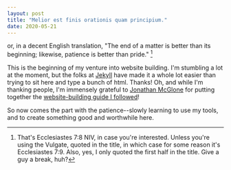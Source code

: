 ```yaml
---
layout: post
title: "Melior est finis orationis quam principium."
date: 2020-05-21
---
```


or, in a decent English translation, "The end of a matter is better than its beginning; likewise, patience is better than pride." [^1] 

This is the beginning of my venture into website building. I'm stumbling a lot at the moment, but the folks at [Jekyll](http://jekyllrb.com) have made it a whole lot easier than trying to sit here and type a bunch of html. Thanks! Oh, and while I'm thanking people, I'm immensely grateful to [Jonathan McGlone](jmcglone.com) for putting together the [website-building guide I followed](http://jmcglone.com/guides/github-pages/)!

So now comes the part with the patience--slowly learning to use my tools, and to create something good and worthwhile here.

[^1]: That's Ecclesiastes 7:8 NIV, in case you're interested. Unless you're using the Vulgate, quoted in the title, in which case for some reason it's Ecclesiastes 7:9. Also, yes, I only quoted the first half in the title. Give a guy a break, huh?
